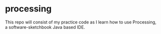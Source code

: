 # processing
This repo will consist of my practice code as I learn how to use Processing, a software-sketchbook Java based IDE.
